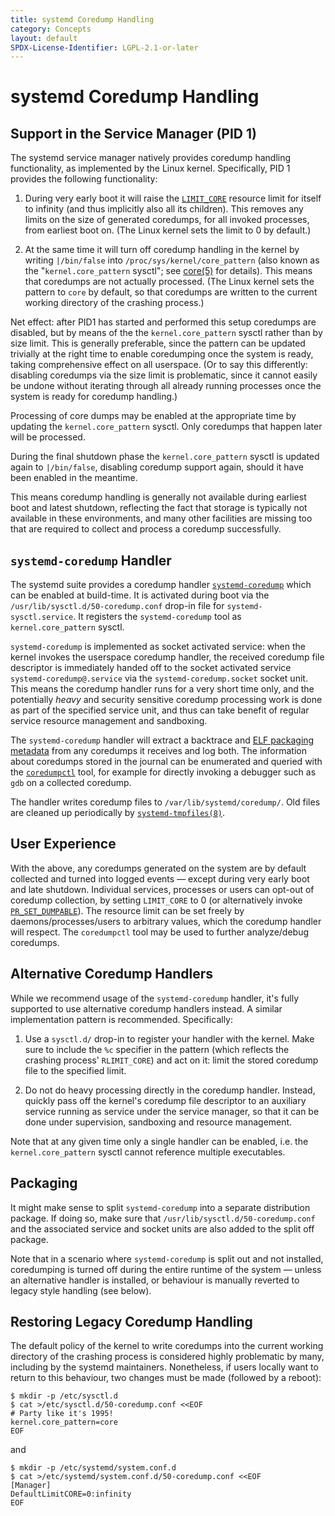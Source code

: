 ```yaml
---
title: systemd Coredump Handling
category: Concepts
layout: default
SPDX-License-Identifier: LGPL-2.1-or-later
---
```


# systemd Coredump Handling

## Support in the Service Manager (PID 1)

The systemd service manager natively provides coredump handling functionality,
as implemented by the Linux kernel.
Specifically, PID 1 provides the following functionality:

1. During very early boot it will raise the
   [`LIMIT_CORE`](https://man7.org/linux/man-pages/man2/getrlimit.2.html)
   resource limit for itself to infinity (and thus implicitly also all its children).
   This removes any limits on the size of generated coredumps,
   for all invoked processes, from earliest boot on.
   (The Linux kernel sets the limit to 0 by default.)

2. At the same time it will turn off coredump handling in the kernel by writing
   `|/bin/false` into `/proc/sys/kernel/core_pattern` (also known as the
   "`kernel.core_pattern` sysctl"; see
   [core(5)](https://man7.org/linux/man-pages/man5/core.5.html) for
   details).
   This means that coredumps are not actually processed.
   (The Linux kernel sets the pattern to `core` by default, so that coredumps are written
   to the current working directory of the crashing process.)

Net effect: after PID1 has started and performed this setup coredumps are
disabled, but by means of the the `kernel.core_pattern` sysctl rather than by
size limit.
This is generally preferable, since the pattern can be updated trivially at the right time to enable coredumping once the system is ready, taking comprehensive effect on all userspace.
(Or to say this differently: disabling coredumps via the size limit is problematic, since it cannot easily
be undone without iterating through all already running processes once the system is ready for coredump handling.)

Processing of core dumps may be enabled at the appropriate time by updating the
`kernel.core_pattern` sysctl.
Only coredumps that happen later will be processed.

During the final shutdown phase the `kernel.core_pattern` sysctl is updated
again to `|/bin/false`, disabling coredump support again, should it have been
enabled in the meantime.

This means coredump handling is generally not available during earliest boot
and latest shutdown, reflecting the fact that storage is typically not
available in these environments, and many other facilities are missing too that
are required to collect and process a coredump successfully.

## `systemd-coredump` Handler

The systemd suite provides a coredump handler
[`systemd-coredump`](https://www.freedesktop.org/software/systemd/man/systemd-coredump.html)
which can be enabled at build-time. It is activated during boot via the
`/usr/lib/sysctl.d/50-coredump.conf` drop-in file for
`systemd-sysctl.service`. It registers the `systemd-coredump` tool as
`kernel.core_pattern` sysctl.

`systemd-coredump` is implemented as socket activated service: when the kernel
invokes the userspace coredump handler, the received coredump file descriptor
is immediately handed off to the socket activated service
`systemd-coredump@.service` via the `systemd-coredump.socket` socket unit. This
means the coredump handler runs for a very short time only, and the potentially
*heavy* and security sensitive coredump processing work is done as part of the
specified service unit, and thus can take benefit of regular service resource
management and sandboxing.

The `systemd-coredump` handler will extract a backtrace and
[ELF packaging metadata](/ELF_PACKAGE_METADATA) from any coredumps it
receives and log both.
The information about coredumps stored in the journal can be enumerated and queried with the
[`coredumpctl`](https://www.freedesktop.org/software/systemd/man/coredumpctl.html)
tool, for example for directly invoking a debugger such as `gdb` on a collected
coredump.

The handler writes coredump files to `/var/lib/systemd/coredump/`.
Old files are cleaned up periodically by
[`systemd-tmpfiles(8)`](https://www.freedesktop.org/software/systemd/man/systemd-tmpfiles.html).

## User Experience

With the above, any coredumps generated on the system are by default collected
and turned into logged events — except during very early boot and late
shutdown.
Individual services, processes or users can opt-out of coredump collection,
by setting `LIMIT_CORE` to 0 (or alternatively invoke
[`PR_SET_DUMPABLE`](https://man7.org/linux/man-pages/man2/prctl.2.html)).
The resource limit can be set freely by daemons/processes/users to arbitrary
values, which the coredump handler will respect.
The `coredumpctl` tool may be used to further analyze/debug coredumps.

## Alternative Coredump Handlers

While we recommend usage of the `systemd-coredump` handler, it's fully
supported to use alternative coredump handlers instead.
A similar implementation pattern is recommended.
Specifically:

1. Use a `sysctl.d/` drop-in to register your handler with the kernel.
   Make sure to include the `%c` specifier in the pattern (which reflects the
   crashing process' `RLIMIT_CORE`) and act on it:
   limit the stored coredump file to the specified limit.

2. Do not do heavy processing directly in the coredump handler.
   Instead, quickly pass off the kernel's coredump file descriptor to an
   auxiliary service running as service under the service manager,
   so that it can be done under supervision, sandboxing and resource management.

Note that at any given time only a single handler can be enabled, i.e. the
`kernel.core_pattern` sysctl cannot reference multiple executables.

## Packaging

It might make sense to split `systemd-coredump` into a separate distribution
package.
If doing so, make sure that `/usr/lib/sysctl.d/50-coredump.conf` and
the associated service and socket units are also added to the split off package.

Note that in a scenario where `systemd-coredump` is split out and not
installed, coredumping is turned off during the entire runtime of the system —
unless an alternative handler is installed, or behaviour is manually reverted
to legacy style handling (see below).

## Restoring Legacy Coredump Handling

The default policy of the kernel to write coredumps into the current working
directory of the crashing process is considered highly problematic by many,
including by the systemd maintainers.
Nonetheless, if users locally want to return to this behaviour, two changes must be made (followed by a reboot):

```console
$ mkdir -p /etc/sysctl.d
$ cat >/etc/sysctl.d/50-coredump.conf <<EOF
# Party like it's 1995!
kernel.core_pattern=core
EOF
```

and

```console
$ mkdir -p /etc/systemd/system.conf.d
$ cat >/etc/systemd/system.conf.d/50-coredump.conf <<EOF
[Manager]
DefaultLimitCORE=0:infinity
EOF
```
